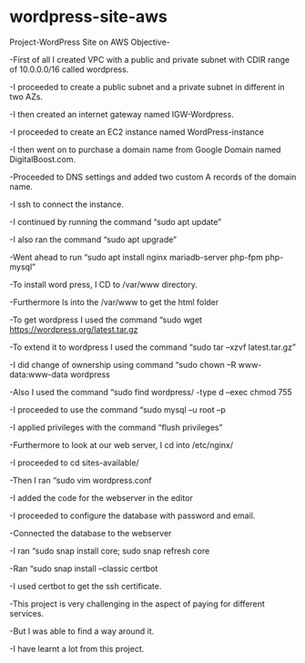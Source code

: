 # wordpress-site-aws

Project-WordPress Site on AWS
Objective-


-First of all I created  VPC with a public and private subnet with CDIR range of 10.0.0.0/16 called wordpress.



-I proceeded to create a public subnet and a private subnet in different in two AZs.




-I then created an internet gateway named IGW-Wordpress.



-I proceeded to create an EC2 instance named WordPress-instance



-I then went on to purchase a domain name from Google Domain named DigitalBoost.com.



-Proceeded to DNS settings and added two custom A records of the domain name.



-I ssh to connect the instance.



-I continued by running the command “sudo apt update”



-I also ran the command “sudo apt upgrade”



-Went ahead to run “sudo apt install nginx mariadb-server php-fpm php-mysql”




-To install word press, I CD to /var/www directory.



-Furthermore ls into the /var/www to get the html folder




-To get wordpress I used the command “sudo wget https://wordpress.org/latest.tar.gz


-To extend it to wordpress I used the command “sudo tar –xzvf latest.tar.gz”



-I did change of ownership using command “sudo chown –R www-data:www-data wordpress




-Also I used the command “sudo find wordpress/ -type d –exec chmod 755




-I proceeded to use the command “sudo mysql –u root –p




-I applied privileges with the command “flush privileges”




-Furthermore to look at our web server, I cd into /etc/nginx/




-I proceeded to cd sites-available/




-Then I ran “sudo vim wordpress.conf




-I added the code for the webserver in the editor



-I proceeded to configure the database with password and email.




-Connected the database to the webserver



-I ran “sudo snap install core; sudo snap refresh core



-Ran “sudo snap install –classic certbot



-I used certbot to get the ssh certificate.



-This project is very challenging in the aspect of paying for different services.



-But I was able to find a way around it.


-I have learnt a lot from this project.

